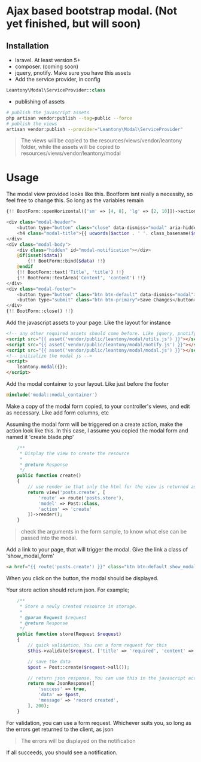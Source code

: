 # Ajax based bootstrap modal. (Not yet finished, but will soon)

## Installation
+ laravel. At least version 5+
+ composer. (coming soon)
+ jquery, pnotify. Make sure you have this assets
+ Add the service provider, in config
```php
Leantony\Modal\ServiceProvider::class
```
+ publishing of assets
```bash
# publish the javascript assets
php artisan vendor:publish --tag=public --force
# publish the views
artisan vendor:publish --provider="Leantony\Modal\ServiceProvider"
```
> The views will be copied to the resources/views/vendor/leantony folder, while the assets will be copied to resources/views/vendor/leantony/modal

# Usage
The modal view provided looks like this. Bootform isnt really a necessity, so feel free to change this. So long as the variables remain
```php
{!! BootForm::openHorizontal(['sm' => [4, 8], 'lg' => [2, 10]])->action($route)->class('form-horizontal')->id('modal_form')->method(isset($method) ? $method : 'POST') !!}

<div class="modal-header">
    <button type="button" class="close" data-dismiss="modal" aria-hidden="true">&times;</button>
    <h4 class="modal-title">{{ ucwords($action . ' '. class_basename($model)) }}</h4>
</div>
<div class="modal-body">
    <div class="hidden" id="modal-notification"></div>
    @if(isset($data))
        {!! BootForm::bind($data) !!}
    @endif
    {!! BootForm::text('Title', 'title') !!}
    {!! BootForm::textArea('Content', 'content') !!}
</div>
<div class="modal-footer">
    <button type="button" class="btn btn-default" data-dismiss="modal">Close</button>
    <button type="submit" class="btn btn-primary">Save Changes</button>
</div>
{!! BootForm::close() !!}
```

Add the javascript assets to your page. Like the layout for instance
```html
<!-- any other required assets should come before. Like jquery, pnotify -->
<script src="{{ asset('vendor/public/leantony/modal/utils.js') }}"></script>
<script src="{{ asset('vendor/public/leantony/modal/notify.js') }}"></script>
<script src="{{ asset('vendor/public/leantony/modal/modal.js') }}"></script>
<!-- initialize the modal js -->
<script>
    leantony.modal({});
</script>
```
Add the modal container to your layout. Like just before the footer
```php
@include('modal::modal_container')
```
Make a copy of the modal form copied, to your controller's views, and edit as necessary. Like add form columns, etc

Assuming the modal form will be triggered on a create action, make the action look like this. In this case, I assume you copied the modal form and named it 'create.blade.php'
```php
    /**
     * Display the view to create the resource
     *
     * @return Response
     */
    public function create()
    {
        // use render so that only the html for the view is returned as opposed to the layout within which it is in
        return view('posts.create', [
            'route' => route('posts.store'),
            'model' => Post::class,
            'action' => 'create'
        ])->render();
    }
```
> check the arguments in the form sample, to know what else can be passed into the modal.

Add a link to your page, that will trigger the modal. Give the link a class of 'show_modal_form'
```html
<a href="{{ route('posts.create') }}" class="btn btn-default show_modal_form">Create</a>
```
When you click on the button, the modal should be displayed.

Your store action should return json. For example;
```php
    /**
     * Store a newly created resource in storage.
     *
     * @param Request $request
     * @return Response
     */
    public function store(Request $request)
    {
        // quick validation. You can a form request for this
        $this->validate($request, ['title' => 'required', 'content' => 'required|between:5,1000']);

        // save the data
        $post = Post::create($request->all());

        // return json response. You can use this in the javascript accordingly. By default, a notification message is displayed
        return new JsonResponse([
            'success' => true,
            'data' => $post,
            'message' => 'record created',
        ], 200);
    }
```
For validation, you can use a form request. Whichever suits you, so long as the errors get returned to the client, as json
> The errors will be displayed on the notification

If all succeeds, you should see a notification.